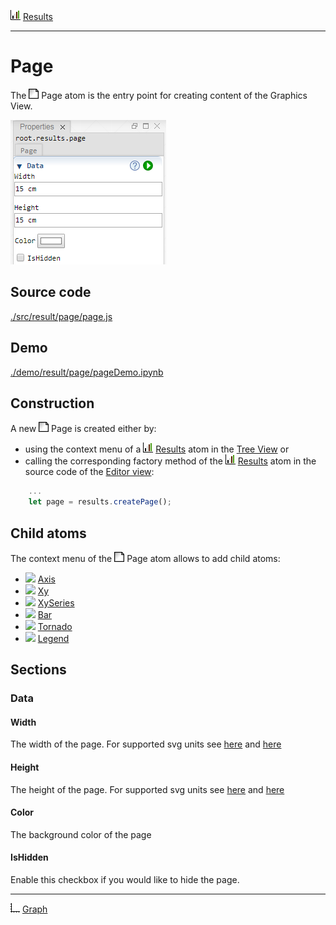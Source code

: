 ![](../../../../icons/results.png) [Results](../results.md)

----

# Page

The ![](../../../../icons/page.png) Page atom is the entry point for creating content of the Graphics View. 

![](../../../images/page.png)

## Source code

[./src/result/page/page.js](../../../../src/result/page/page.js)

## Demo

[./demo/result/page/pageDemo.ipynb](../../../../demo/result/page/pageDemo.ipynb)

## Construction
		
A new ![](../../../../icons/page.png) Page is created either by: 

* using the context menu of a ![](../../../../icons/results.png) [Results](../results.md) atom in the [Tree View](../../../views/treeView.md) or
* calling the corresponding factory method of the ![](../../../../icons/results.png) [Results](../results.md) atom in the source code of the [Editor view](../../../views/editorView.md):

```javascript
    ...
    let page = results.createPage();	     
```

## Child atoms

The context menu of the ![](../../../../icons/page.png) Page atom allows to add child atoms: 

* ![](../../../icons/axis.png) [Axis](../axis/axis.md)
* ![](../../../icons/xy.png) [Xy](../xy/xy.md)
* ![](../../../icons/xySeries.png) [XySeries](../xySeries/xySeries.md)
* ![](../../../icons/bar.png) [Bar](../bar/bar.md)
* ![](../../../icons/tornado.png) [Tornado](../tornado/tornado.md)
* ![](../../../icons/legend.png) [Legend](../legend/legend.md)


## Sections

### Data

#### Width

The width of the page. For supported svg units see [here](https://www.w3.org/TR/css3-values/#absolute-lengths) and [here](https://www.w3.org/TR/css3-values/#relative-lengths) 

#### Height

The height of the page. For supported svg units see [here](https://www.w3.org/TR/css3-values/#absolute-lengths) and [here](https://www.w3.org/TR/css3-values/#relative-lengths) 

#### Color

The background color of the page

#### IsHidden

Enable this checkbox if you would like to hide the page.

----

![](../../../../icons/graph.png) [Graph](../graph/graph.md)

